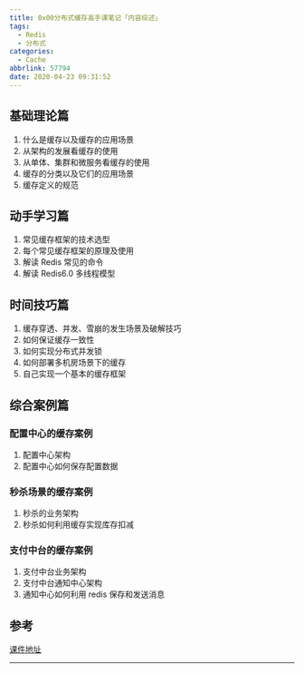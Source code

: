 ```yaml
---
title: 0x00分布式缓存高手课笔记「内容综述」
tags:
  - Redis
  - 分布式
categories:
  - Cache
abbrlink: 57794
date: 2020-04-23 09:31:52
---
```



## 基础理论篇

1. 什么是缓存以及缓存的应用场景
2. 从架构的发展看缓存的使用
3. 从单体、集群和微服务看缓存的使用
4. 缓存的分类以及它们的应用场景
5. 缓存定义的规范

## 动手学习篇

1. 常见缓存框架的技术选型
2. 每个常见缓存框架的原理及使用
3. 解读 Redis 常见的命令
4. 解读 Redis6.0 多线程模型

## 时间技巧篇

1. 缓存穿透、并发、雪崩的发生场景及破解技巧
2. 如何保证缓存一致性
3. 如何实现分布式并发锁
4. 如何部署多机房场景下的缓存
5. 自己实现一个基本的缓存框架

## 综合案例篇

### 配置中心的缓存案例

1. 配置中心架构
2. 配置中心如何保存配置数据

### 秒杀场景的缓存案例

1. 秒杀的业务架构
2. 秒杀如何利用缓存实现库存扣减

### 支付中台的缓存案例

1. 支付中台业务架构
2. 支付中台通知中心架构
3. 通知中心如何利用 redis 保存和发送消息

## 参考

[课件地址](https://github.com/geektime-geekbang/geektime-cache)

---
